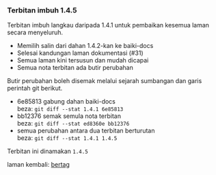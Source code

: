 ---
---

### Terbitan imbuh 1.4.5

Terbitan imbuh langkau daripada 1.4.1 untuk pembaikan
kesemua laman secara menyeluruh.

- Memilih salin dari dahan 1.4.2-kan ke baiki-docs
- Selesai kandungan laman dokumentasi (#31)
- Semua laman kini tersusun dan mudah dicapai
- Semua nota terbitan ada butir perubahan

Butir perubahan boleh disemak melalui sejarah sumbangan
dan garis perintah git berikut.

- 6e85813 gabung dahan baiki-docs  
beza: `git diff --stat 1.4.1 6e85813`
- bb12376 semak semula nota terbitan  
beza: `git diff --stat ed8360e bb12376`
- semua perubahan antara dua terbitan berturutan  
beza: `git diff --stat 1.4.1 1.4.5`

Terbitan ini dinamakan `1.4.5`

laman kembali: [bertag][0]

  [0]: ../bertag.md
